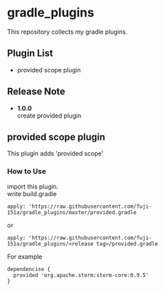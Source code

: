 # gradle_plugins
This repository collects my gradle plugins.
## Plugin List

- provided scope plugin

## Release Note
- **1.0.0**  
  create provided plugin

## provided scope plugin
This plugin adds 'provided scope'
### How to Use
import this plugin.  
write build.gradle

```
apply: 'https://raw.githubusercontent.com/fuji-151a/gradle_plugins/master/provided.gradle
```
or
```
apply: 'https://raw.githubusercontent.com/fuji-151a/gradle_plugins/<release tag>/provided.gradle
```

For example
```
dependencise {
  provided 'org.apache.storm:storm-core:0.9.5'
}
```
